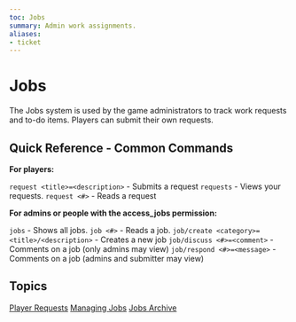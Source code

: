 ```yaml
---
toc: Jobs
summary: Admin work assignments.
aliases:
- ticket
---
```

# Jobs

The Jobs system is used by the game administrators to track work requests and to-do items.  Players can submit their own requests.

## Quick Reference - Common Commands

**For players:**

`request <title>=<description>` - Submits a request
`requests` - Views your requests.
`request <#>` - Reads a request

**For admins or people with the access_jobs permission:**

`jobs` - Shows all jobs.
`job <#>` - Reads a job.
`job/create <category>=<title>/<description>` - Creates a new job
`job/discuss <#>=<comment>` - Comments on a job (only admins may view)
`job/respond <#>=<message>` - Comments on a job (admins and submitter may view)

## Topics

[Player Requests](/help/jobs/requests)
[Managing Jobs](/help/jobs/admin)
[Jobs Archive](/help/jobs/archive)
